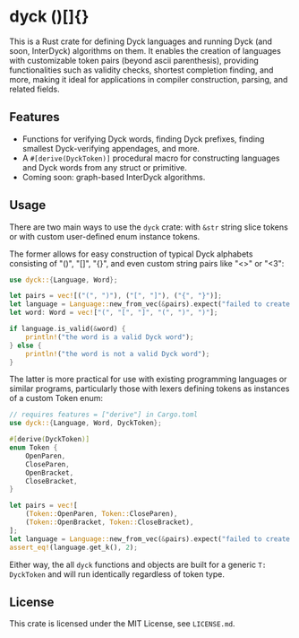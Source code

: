 # dyck ()[]{}

This is a Rust crate for defining Dyck languages and running Dyck (and soon, InterDyck) algorithms on them. It enables the creation of languages with customizable token pairs (beyond ascii parenthesis), providing functionalities such as validity checks, shortest completion finding, and more, making it ideal for applications in compiler construction, parsing, and related fields.

## Features
- Functions for verifying Dyck words, finding Dyck prefixes, finding smallest Dyck-verifying appendages, and more.
- A `#[derive(DyckToken)]` procedural macro for constructing languages and Dyck words from any struct or primitive.
- Coming soon: graph-based InterDyck algorithms.

## Usage

There are two main ways to use the `dyck` crate: with `&str` string slice tokens or with custom user-defined enum instance tokens.

The former allows for easy construction of typical Dyck alphabets consisting of "()", "[]", "{}", and even custom string pairs like "<>" or "<3":

```rust
use dyck::{Language, Word};

let pairs = vec![("(", ")"), ("[", "]"), ("{", "}")];
let language = Language::new_from_vec(&pairs).expect("failed to create language");
let word: Word = vec!["(", "[", "]", "(", ")", ")"];

if language.is_valid(&word) {
    println!("the word is a valid Dyck word");
} else {
    println!("the word is not a valid Dyck word");
}
```

The latter is more practical for use with existing programming languages or similar programs, particularly those with lexers defining tokens as instances of a custom Token enum:

```rust
// requires features = ["derive"] in Cargo.toml
use dyck::{Language, Word, DyckToken};

#[derive(DyckToken)]
enum Token {
    OpenParen,
    CloseParen,
    OpenBracket,
    CloseBracket,
}

let pairs = vec![
    (Token::OpenParen, Token::CloseParen),
    (Token::OpenBracket, Token::CloseBracket),
];
let language = Language::new_from_vec(&pairs).expect("failed to create language");
assert_eq!(language.get_k(), 2);
```

Either way, the all `dyck` functions and objects are built for a generic `T: DyckToken` and will run identically regardless of token type.

## License

This crate is licensed under the MIT License, see `LICENSE.md`.
